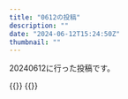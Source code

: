 ```yaml
---
title: "0612の投稿"
description: ""
date: "2024-06-12T15:24:50Z"
thumbnail: ""
---
```

20240612に行った投稿です。
<!--more-->
{{<othersns text="飯を食った一時的なものか上がってくるか" url="https://qunagi.qunagi.net/notice/AiqjLVKTEjb0QLbxmC" screenname="jme/k.h" date="2024-06-12T11:08:19.000Z">}}
{{<othersns text="何かしら体調悪い気はするけど確証はない<br/>熱ないし" url="https://qunagi.qunagi.net/notice/AiqeVAawgJVBF76giG" screenname="jme/k.h" date="2024-06-12T10:14:02.000Z">}}

